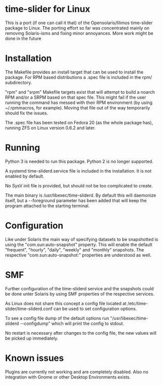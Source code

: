 time-slider for Linux
=====================

This is a port (if one can call it that) of the Opensolaris/Illimos
time-slider package to Linux. The porting effort so far was concentrated
mainly on removing Solaris-isms and fixing minor annoyances. More work
might be done in the future


Installation
============

The Makefile provides an install target that can be used to install
the package. For RPM based distributions a .spec file is included in
the rpm/ subdirectory.

"rpm" and "srpm" Makefile targets exist that will attempt to build
a noarch RPM and/or a SRPM based on that spec file. This might fail
if the user running the command has messed with their RPM environment
(by using ~/.rpmmacros, for example). Moving that file out of the way
temporarily should fix the issues.

The .spec file has been tested on Fedora 20 (as the whole package has),
running ZFS on Linux version 0.6.2 and later.


Running
=======

Python 3 is needed to run this package. Python 2 is no longer  supported.

A systemd time-sliderd.service file is included in the installation.
It is not enabled by default.

No SysV init file is provided, but should not be too complicated to
create.

The main binary is /usr/libexec/time-sliderd. By default this will daemonize
itself, but a --foreground parameter has been added that will keep the
program attached to the starting terminal.


Configuration
=============

Like under Solaris the main way of specifying datasets to be snapshotted
is using the "com.sun:auto-snapshot" property. This will enable the
default "frequent", "hourly", "daily", "weekly" and "monthly" snapshots.
The respective "com.sun:auto-snapshot:<frequency>" properties are
understood as well.


SMF
===

Further configuration of the time-sliderd service and the snapshots could
be done unter Solaris by using SMF properties of the respective services.

As Linux does not share this concept a config file located at
/etc/time-slider/time-sliderd.conf can be used to set configuration options.

To see a config file dump of the default options run "/usr/libexec/time-sliderd
--configdump" which will print the config to stdout.

No restart is necessary after changes to the config file, the new values
will be picked up immediately.


Known issues
============

Plugins are currently not working and are completely disabled. Also no
integration with Gnome or other Desktop Environments exists.
